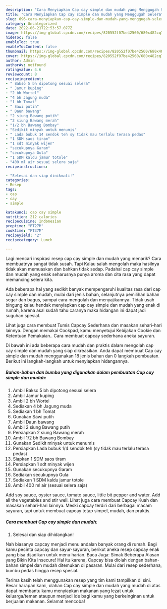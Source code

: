 ```yaml
---
description: "Cara Menyiapkan Cap cay simple dan mudah yang Menggugah Selera"
title: "Cara Menyiapkan Cap cay simple dan mudah yang Menggugah Selera"
slug: 696-cara-menyiapkan-cap-cay-simple-dan-mudah-yang-menggugah-selera
category: Uncategorized
date: 2022-06-21T22:53:57.077Z
image: https://img-global.cpcdn.com/recipes/820552f07be42560/680x482cq70/cap-cay-simple-dan-mudah-foto-resep-utama.jpg
hideToc: false
enableToc: true
enableTocContent: false
thumbnail: https://img-global.cpcdn.com/recipes/820552f07be42560/680x482cq70/cap-cay-simple-dan-mudah-foto-resep-utama.jpg
cover: https://img-global.cpcdn.com/recipes/820552f07be42560/680x482cq70/cap-cay-simple-dan-mudah-foto-resep-utama.jpg
author: Admin
authorAv: notfound
ratingvalue: 4.6
reviewcount: 8
recipeingredient:
- " Bakso 5 bh dipotong sesuai selera"
- " Jamur kuping"
- "2 bh Wortel"
- "4 bh Jagung muda"
- "1 bh Tomat"
- " Sawi putih"
- " Daun bawang"
- "2 siung Bawang putih"
- "2 siung Bawang merah"
- "1/2 bh Bawang Bombay"
- "Sedikit minyak untuk menumis"
- " Lada bubuk 14 sendok teh sy tidak mau terlalu terasa pedas"
- "1 SDM saos tiram"
- "1 sdt minyak wijen"
- "secukupnya Garam"
- "secukupnya Gula"
- "1 SDM kaldu jamur totole"
- "400 ml air sesuai selera saja"
recipeinstructions:

- "Selesai dan siap dinikmati!"
categories:
- Resep
tags:
- cap
- cay
- simple

katakunci: cap cay simple 
nutrition: 212 calories
recipecuisine: Indonesian
preptime: "PT27M"
cooktime: "PT37M"
recipeyield: "2"
recipecategory: Lunch

---
```



Lagi mencari inspirasi resep cap cay simple dan mudah yang menarik? Cara membuatnya sangat tidak susah. Tapi Kalau salah mengolah maka hasilnya tidak akan memuaskan dan bahkan tidak sedap. Padahal cap cay simple dan mudah yang enak seharusnya punya aroma dan cita rasa yang dapat memancing selera kita.


Ada beberapa hal yang sedikit banyak mempengaruhi kualitas rasa dari cap cay simple dan mudah, mulai dari jenis bahan, selanjutnya pemilihan bahan segar dan bagus, sampai cara mengolah dan menyajikannya. Tidak usah bingung kalau hendak menyiapkan cap cay simple dan mudah yang enak di rumah, karena asal sudah tahu caranya maka hidangan ini dapat jadi suguhan spesial.

Lihat juga cara membuat Tumis Capcay Sederhana dan masakan sehari-hari lainnya. Dengan memakai Cookpad, kamu menyetujui Kebijakan Cookie dan Ketentuan Pemakaian.. Cara membuat capcay sederhana aneka sayuran.


Di bawah ini ada beberapa cara mudah dan praktis dalam mengolah cap cay simple dan mudah yang siap dikreasikan. Anda dapat membuat Cap cay simple dan mudah menggunakan 18 jenis bahan dan 0 langkah pembuatan. Berikut ini langkah-langkah untuk menyiapkan hidangannya.

<!--inarticleads1-->

##### Bahan-bahan dan bumbu yang digunakan dalam pembuatan Cap cay simple dan mudah:

1. Ambil  Bakso 5 bh dipotong sesuai selera
1. Ambil  Jamur kuping
1. Ambil 2 bh Wortel
1. Sediakan 4 bh Jagung muda
1. Sediakan 1 bh Tomat
1. Gunakan  Sawi putih
1. Ambil  Daun bawang
1. Ambil 2 siung Bawang putih
1. Persiapkan 2 siung Bawang merah
1. Ambil 1/2 bh Bawang Bombay
1. Gunakan Sedikit minyak untuk menumis
1. Persiapkan  Lada bubuk 1/4 sendok teh (sy tidak mau terlalu terasa pedas)
1. Siapkan 1 SDM saos tiram
1. Persiapkan 1 sdt minyak wijen
1. Gunakan secukupnya Garam
1. Sediakan secukupnya Gula
1. Sediakan 1 SDM kaldu jamur totole
1. Ambil 400 ml air (sesuai selera saja)


Add soy sauce, oyster sauce, tomato sauce, little bit pepper and water. Add all the vegetables and stir well. Lihat juga cara membuat Capcay Kuah dan masakan sehari-hari lainnya. Meski capcay terdiri dari berbagai macam sayuran, tapi untuk membuat capcay tetap simpel, mudah, dan praktis. 

<!--inarticleads2-->

##### Cara membuat Cap cay simple dan mudah:


1. Selesai dan siap dihidangkan!

Nah biasanya capcay menjadi menu andalan banyak orang di rumah. Bagi kamu pecinta capcay dan sayur-sayuran, berikut aneka resep capcay enak yang bisa dijadikan untuk menu harian. Baca Juga: Simak Beberapa Alasan yang Bikin Kita Insecure! Hal itu karena, Capcay bisa diolah dengan bahan-bahan simpel dan mudah ditemukan di pasaran. Mulai dari resep sederhana, bumbu pedas hingga resep spesial. 

Terima kasih telah menggunakan resep yang tim kami tampilkan di sini. Besar harapan kami, olahan Cap cay simple dan mudah yang mudah di atas dapat membantu kamu menyiapkan makanan yang lezat untuk keluarga/teman ataupun menjadi ide bagi kamu yang berkeinginan untuk berjualan makanan. Selamat mencoba!
